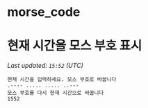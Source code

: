 # morse_code
# 현재 시간을 모스 부호 표시
<!-- MORSE_TIME_START -->
_Last updated: `15:52` (UTC)_

```
현재 시간을 입력하세요. 모스 부호로 바꿉니다
.---- ..... ..... ..---
모스 부호를 다시 현재 시간으로 바꿉니다
1552
```
<!-- MORSE_TIME_END -->
